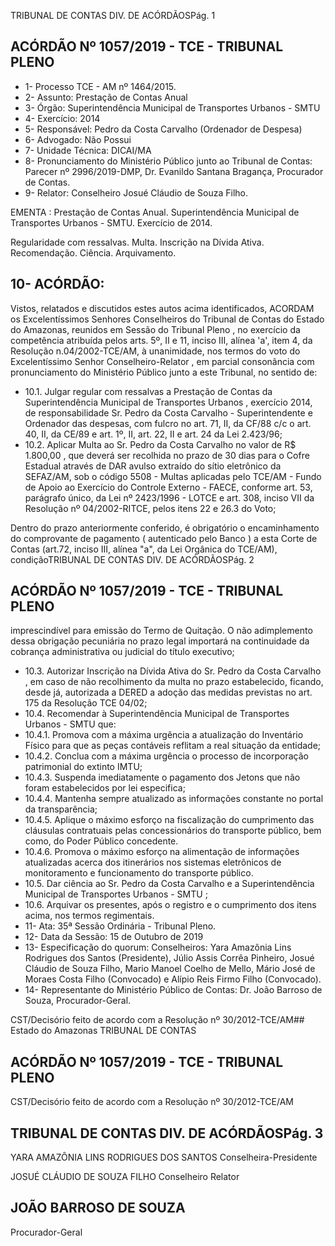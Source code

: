 TRIBUNAL DE CONTAS DIV. DE ACÓRDÃOSPág. 1

## ACÓRDÃO Nº 1057/2019 - TCE - TRIBUNAL PLENO

- 1- Processo TCE - AM nº 1464/2015.
- 2- Assunto: Prestação de Contas Anual
- 3- Órgão: Superintendência Municipal de Transportes Urbanos - SMTU
- 4- Exercício: 2014
- 5- Responsável: Pedro da Costa Carvalho (Ordenador de Despesa)
- 6- Advogado: Não Possui
- 7- Unidade Técnica: DICAI/MA
- 8- Pronunciamento  do  Ministério  Público  junto  ao  Tribunal  de  Contas: Parecer  nº 2996/2019-DMP, Dr. Evanildo Santana Bragança, Procurador de Contas.
- 9- Relator: Conselheiro Josué Cláudio de Souza Filho.

EMENTA : Prestação de Contas Anual. Superintendência Municipal de Transportes Urbanos - SMTU. Exercício de 2014.

Regularidade  com  ressalvas.  Multa.  Inscrição  na Dívida Ativa. Recomendação. Ciência. Arquivamento.

## 10-  ACÓRDÃO:

Vistos, relatados e discutidos estes autos acima identificados, ACORDAM os Excelentíssimos Senhores Conselheiros do Tribunal de Contas do Estado do Amazonas, reunidos em Sessão do Tribunal Pleno , no exercício da competência atribuída pelos arts. 5º, II e 11, inciso III, alínea 'a', item 4, da Resolução n.04/2002-TCE/AM, à unanimidade, nos termos do voto do Excelentíssimo Senhor Conselheiro-Relator , em  parcial consonância com pronunciamento do Ministério Público junto a este Tribunal, no sentido de:

- 10.1. Julgar regular com ressalvas a Prestação de Contas da Superintendência Municipal de Transportes Urbanos , exercício 2014, de responsabilidade Sr. Pedro da Costa Carvalho - Superintendente e Ordenador das despesas, com fulcro no art. 71, II, da CF/88 c/c o art. 40, II, da CE/89 e art. 1º, II, art. 22, II e art. 24 da Lei 2.423/96;
- 10.2. Aplicar Multa ao Sr. Pedro da Costa Carvalho no valor de R$ 1.800,00 , que  deverá  ser  recolhida  no  prazo  de  30  dias  para  o  Cofre  Estadual através de DAR avulso extraído do sítio eletrônico da SEFAZ/AM, sob o código  5508  -  Multas  aplicadas  pelo  TCE/AM  -  Fundo  de  Apoio  ao Exercício do Controle Externo - FAECE, conforme art. 53, parágrafo único, da  Lei  nº  2423/1996  -  LOTCE  e  art.  308,  inciso  VII  da  Resolução  nº 04/2002-RITCE, pelos itens 22 e 26.3 do Voto;

Dentro do prazo anteriormente conferido, é obrigatório o encaminhamento do comprovante de pagamento ( autenticado pelo Banco ) a esta Corte de Contas (art.72, inciso III, alínea "a", da Lei Orgânica do TCE/AM), condiçãoTRIBUNAL DE CONTAS DIV. DE ACÓRDÃOSPág. 2

## ACÓRDÃO Nº 1057/2019 - TCE - TRIBUNAL PLENO

imprescindível para emissão do Termo de Quitação. O não adimplemento dessa obrigação pecuniária no prazo legal importará na continuidade da cobrança administrativa ou judicial do título executivo;

- 10.3. Autorizar Inscrição na Dívida Ativa do Sr. Pedro da Costa Carvalho , em caso de não recolhimento da multa no prazo estabelecido, ficando, desde já, autorizada a DERED a adoção das medidas previstas no art. 175 da Resolução TCE 04/02;
- 10.4. Recomendar à Superintendência Municipal de Transportes Urbanos - SMTU que:
- 10.4.1. Promova  com  a  máxima  urgência  a  atualização  do  Inventário Físico  para  que  as  peças  contáveis  reflitam  a  real  situação  da entidade;
- 10.4.2. Conclua  com  a  máxima  urgência  o  processo  de  incorporação patrimonial do extinto IMTU;
- 10.4.3. Suspenda imediatamente o pagamento dos Jetons que não foram estabelecidos por lei especifica;
- 10.4.4. Mantenha sempre atualizado as informações constante no portal da transparência;
- 10.4.5. Aplique  o  máximo  esforço  na  fiscalização  do  cumprimento  das cláusulas contratuais pelas concessionários do transporte público, bem como, do Poder Público concedente.
- 10.4.6. Promova  o  máximo  esforço  na  alimentação  de  informações atualizadas  acerca  dos  itinerários  nos  sistemas  eletrônicos  de monitoramento e funcionamento do transporte público.
- 10.5. Dar  ciência ao Sr.  Pedro  da  Costa  Carvalho e  a Superintendência Municipal de Transportes Urbanos - SMTU ;
- 10.6. Arquivar os presentes, após o registro e o cumprimento dos itens acima, nos termos regimentais.
- 11-  Ata: 35ª Sessão Ordinária - Tribunal Pleno.
- 12-  Data da Sessão: 15 de Outubro de 2019
- 13-  Especificação do quorum: Conselheiros: Yara Amazônia Lins Rodrigues dos Santos (Presidente), Júlio Assis Corrêa Pinheiro, Josué Cláudio de Souza Filho, Mario Manoel Coelho de Mello, Mário José de Moraes Costa Filho (Convocado) e Alípio Reis Firmo Filho (Convocado).
- 14-  Representante  do  Ministério  Público  de  Contas: Dr. João  Barroso  de  Souza, Procurador-Geral.

CST/Decisório feito de acordo com a Resolução nº 30/2012-TCE/AM## Estado do Amazonas TRIBUNAL DE CONTAS

## ACÓRDÃO Nº 1057/2019 - TCE - TRIBUNAL PLENO

CST/Decisório feito de acordo com a Resolução nº 30/2012-TCE/AM

## TRIBUNAL DE CONTAS DIV. DE ACÓRDÃOSPág. 3

YARA AMAZÔNIA LINS RODRIGUES DOS SANTOS Conselheira-Presidente

JOSUÉ CLÁUDIO DE SOUZA FILHO Conselheiro Relator

## JOÃO BARROSO DE SOUZA

Procurador-Geral